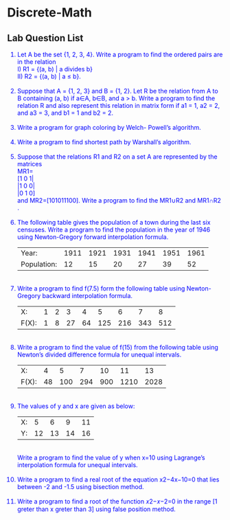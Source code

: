 # Discrete-Math
## Lab Question List

<ol style="color:blue;">
  <li>Let A be the set {1, 2, 3, 4}. Write a program to find the ordered pairs are in the relation<br/>
 I) R1 = {(a, b) | a divides b} <br/>II) R2 = {(a, b) | a ≤ b}.</li>
  <br/>
  <li>Suppose that A = {1, 2, 3} and B = {1, 2}. Let R be the relation from A to B containing (a, b) if a∈A, b∈B, and a > b. Write a program to find the relation R and also represent this relation in matrix form if a1 = 1, a2 = 2, and a3 = 3, and b1 = 1 and b2 = 2.</li>
  <br/>
  <li>Write a program for graph coloring by Welch- Powell’s algorithm.</li>
  <br/>
  <li>Write a program to find shortest path by Warshall’s algorithm.</li>
  <br/>
  <li>Suppose that the relations R1 and R2 on a set A are represented by the matrices<br/>
   MR1=<br/>[1 0 1|<br/>
       |1 0 0|<br/>
       |0 1 0]<br/> and MR2=[101011100]. Write a program to find the MR1∪R2 and MR1∩R2 .
  </li>
  <br/>
  <li>The following table gives the population of a town during the last six censuses. Write a program to find the population in the year of 1946 using Newton-Gregory forward interpolation formula.<br/>
    
      
  </li>
  <table>
    <tr><td>Year:</td><td>1911</td><td>1921</td><td>1931</td><td>1941</td><td>1951</td><td>1961</td></tr>
    <tr><td>Population:</td><td>12</td><td>15</td><td>20</td><td>27</td><td>39</td><td>52</td></tr>
  </table>
  <br/>
  <li>Write a program to find f(7.5) form the following table using Newton-Gregory backward interpolation formula.
  <br/>
    <table> <tr><td>X:</td><td>1</td><td>2</td><td>3</td><td>4</td><td>5</td><td>6</td><td>7</td><td>8</td></tr><tr><td>F(X):</td><td>1</td><td>8</td><td>27</td><td>64</td><td>125</td><td>216</td><td>343</td><td>512</td></tr>
    </table>
  </li>
  <br/>
  <li>Write a program to find the value of f(15) from the following table using Newton’s divided difference formula for unequal intervals.<br/>
    <table> <tr><td>X:</td><td>4</td><td>5</td><td>7</td><td>10</td><td>11</td><td>13</td></tr><tr><td>F(X):</td><td>48</td><td>100</td><td>294</td><td>900</td><td>1210</td><td>2028</td></tr>
    </table>
  </li>
  <br/>
  <li>The values of y and x are given as below:<br/>
    <table>
       <tr><td>X:</td><td>5</td><td>6</td><td>9</td><td>11</td></tr>
      <tr><td>Y:</td><td>12</td><td>13</td><td>14</td><td>16</td></tr>
    </table>
  <br/>
    Write a program to find the value of y when x=10 using Lagrange’s interpolation formula for unequal intervals.
  </li>
  <br/>
  <li>Write a program to find a real root of the equation x2−4x−10=0 that lies between -2 and -1.5 using bisection method.</li>
  <br/>
  <li>Write a program to find a root of the function 𝑥2−𝑥−2=0 in the range [1 greter than x greter than 3] using false position method.</li>
</ol>

